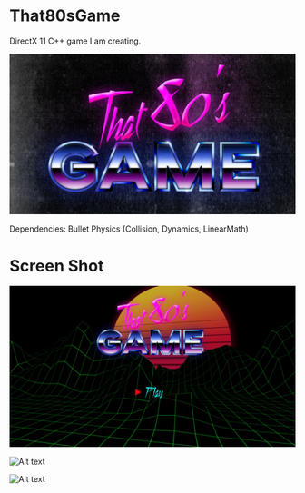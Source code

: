 # That80sGame

DirectX 11 C++ game I am creating.

![Alt text](/Screenshots/That80sGameLogo.jpg "Logo")

Dependencies:
	Bullet Physics (Collision, Dynamics, LinearMath)

# Screen Shot
![Alt text](/Screenshots/That80sGameScreenShot001.jpg "Main Menu")

![Alt text](/Screenshots/That80sGameVideo002.gif "Gameplay")

![Alt text](/Screenshots/That80sGameVideo006.gif "Collision Detection")
